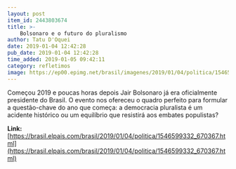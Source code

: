 ```yaml
---
layout: post
item_id: 2443803674
title: >-
    Bolsonaro e o futuro do pluralismo
author: Tatu D'Oquei
date: 2019-01-04 12:42:28
pub_date: 2019-01-04 12:42:28
time_added: 2019-01-05 09:42:11
category: refletimos
image: https://ep00.epimg.net/brasil/imagenes/2019/01/04/politica/1546599332_670367_1546602310_rrss_normal.jpg
---
```


Começou 2019 e poucas horas depois Jair Bolsonaro já era oficialmente presidente do Brasil. O evento nos ofereceu o quadro perfeito para formular a questão-chave do ano que começa: a democracia pluralista é um acidente histórico ou um equilíbrio que resistirá aos embates populistas?

**Link:** [https://brasil.elpais.com/brasil/2019/01/04/politica/1546599332_670367.html](https://brasil.elpais.com/brasil/2019/01/04/politica/1546599332_670367.html)

